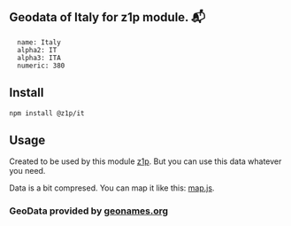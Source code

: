 
## Geodata of Italy for z1p module. :mailbox_with_mail:

```
  name: Italy
  alpha2: IT
  alpha3: ITA
  numeric: 380
```

## Install

```
npm install @z1p/it
```

## Usage

Created to be used by this module [z1p](https://github.com/vzhufk/z1p).
But you can use this data whatever you need.

Data is a bit compresed. You can map it like this: [map.js](https://github.com/vzhufk/z1p/blob/master/src/map.js).

### GeoData provided by **[geonames.org](http://www.geonames.org/)**
